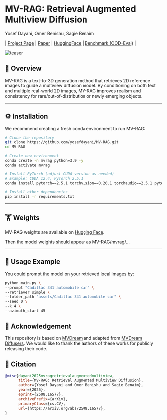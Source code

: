 # MV-RAG: Retrieval Augmented Multiview Diffusion
Yosef Dayani, Omer Benishu, Sagie Benaim

| [Project Page](https://yosefdayani.github.io/MV-RAG/) | [Paper](https://arxiv.org/pdf/2508.16577v1) | [HuggingFace](https://huggingface.co/yosepyossi/mvrag) | [Benchmark (OOD-Eval)](https://huggingface.co/datasets/yosepyossi/OOD-Eval) |

![teaser](https://yosefdayani.github.io/MV-RAG/static/images/teaser.jpg)

## 📌 Overview
MV-RAG is a text-to-3D generation method that retrieves 2D reference images to guide a multiview diffusion model. By conditioning on both text and multiple real-world 2D images, MV-RAG improves realism and consistency for rare/out-of-distribution or newly emerging objects.

---

## ⚙️ Installation

We recommend creating a fresh conda environment to run MV-RAG:

```bash
# Clone the repository
git clone https://github.com/yosefdayani/MV-RAG.git
cd MV-RAG

# Create new environment
conda create -n mvrag python=3.9 -y
conda activate mvrag

# Install PyTorch (adjust CUDA version as needed)
# Example: CUDA 12.4, PyTorch 2.5.1
conda install pytorch==2.5.1 torchvision==0.20.1 torchaudio==2.5.1 pytorch-cuda=12.4 -c pytorch -c nvidia

# Install other dependencies
pip install -r requirements.txt
```
___
## 🏋️ Weights

MV-RAG weights are available on [Hugging Face](https://huggingface.co/yosepyossi/mvrag).

Then the model weights should appear as MV-RAG/mvrag/...

---
## 🚀 Usage Example
You could prompt the model on your retrieved local images by:
```bash
python main.py \
--prompt "Cadillac 341 automobile car" \
--retriever simple \
--folder_path "assets/Cadillac 341 automobile car" \
--seed 0 \
--k 4 \
--azimuth_start 45
```


## 🙌 Acknowledgement
This repository is based on [MVDream](https://github.com/bytedance/MVDream) and adapted from [MVDream Diffusers](https://github.com/ashawkey/mvdream_diffusers). We would like to thank the authors of these works for publicly releasing their code.

## 📖 Citation
``` bibtex
@misc{dayani2025mvragretrievalaugmentedmultiview,
      title={MV-RAG: Retrieval Augmented Multiview Diffusion}, 
      author={Yosef Dayani and Omer Benishu and Sagie Benaim},
      year={2025},
      eprint={2508.16577},
      archivePrefix={arXiv},
      primaryClass={cs.CV},
      url={https://arxiv.org/abs/2508.16577}, 
}
```